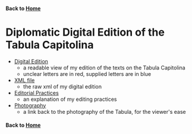#### Back to [Home](https://brclar15.github.io/tabulaCapitolina/)


# Diplomatic Digital Edition of the Tabula Capitolina

- [Digital Edition](file:///Users/brian/Desktop/updates_to_xslt/tabCapEdition.html)
  - a readable view of my edition of the texts on the Tabula Capitolina
  - unclear letters are in red, supplied letters are in blue
- [XML file](tabulaCapt.xml)
  - the raw xml of my digital edition
- [Editorial Practices](editPractices.md)
  - an explanation of my editing practices
- [Photography](images.md)
  - a link back to the photography of the Tabula, for the viewer's ease




#### Back to [Home](https://brclar15.github.io/tabulaCapitolina/)
